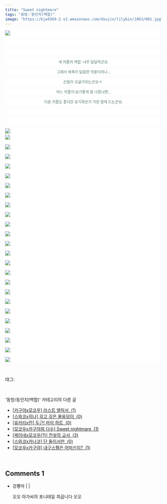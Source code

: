 ```yaml
---
title: "Sweet nightmare"
tags: "동방／동인지(백합)"
image: "https://kjw4569-2.s3.amazonaws.com/doujin/lilybin/1063/001.jpg"
---
```

<div class="article">
<div class="area_view">
<p style="text-align: justify; background: white"><img src="{{ site.imgserver9 }}/lilybin/1063/001.jpg"/><span style="color:#557a74; font-family:돋움; font-size:9pt">
</span></p><p style="text-align: justify; background: white"> 
 </p><p style="text-align: justify; background: white"> 
 </p><p style="text-align: center; background: white"><span style="color:#557a74; font-family:돋움; font-size:9pt">세 커플의 백합. 너무 달달하군요.
</span></p><p style="text-align: center; background: white"><span style="color:#557a74; font-family:돋움; font-size:9pt">그래서 제목이 달콤한 악몽이려나...
</span></p><p style="text-align: center; background: white"><span style="color:#557a74; font-family:돋움; font-size:9pt">손발이 오글거리는군요ㅋ. 
</span></p><p style="text-align: center; background: white"><span style="color:#557a74; font-family:돋움; font-size:9pt">어느 커플이 보기좋게 잘 나왔냐면...
</span></p><p style="text-align: center; background: white"><span style="color:#557a74; font-family:돋움; font-size:9pt">다른 커플도 좋지만 유기파르가 가장 맘에 드는군요.
</span></p><p style="text-align: justify; background: white"> 
 </p><p style="text-align: justify; background: white"> 
 </p><p style="text-align: justify; background: white"><img src="{{ site.imgserver9 }}/lilybin/1063/002.jpg"/><span style="color:#557a74; font-family:돋움; font-size:9pt"><br/><img src="{{ site.imgserver9 }}/lilybin/1063/003.jpg"/><br/><br/><img src="{{ site.imgserver9 }}/lilybin/1063/004.jpg"/><br/><br/><img src="{{ site.imgserver9 }}/lilybin/1063/005.jpg"/><br/><br/><img src="{{ site.imgserver9 }}/lilybin/1063/006.jpg"/><br/><br/><img src="{{ site.imgserver9 }}/lilybin/1063/007.jpg"/><br/><br/><img src="{{ site.imgserver9 }}/lilybin/1063/008.jpg"/><br/><br/><img src="{{ site.imgserver9 }}/lilybin/1063/009.jpg"/><br/><br/><img src="{{ site.imgserver9 }}/lilybin/1063/010.jpg"/><br/><br/><img src="{{ site.imgserver9 }}/lilybin/1063/011.jpg"/><br/><br/><img src="{{ site.imgserver9 }}/lilybin/1063/012.jpg"/><br/><br/><img src="{{ site.imgserver9 }}/lilybin/1063/013.jpg"/><br/><br/><img src="{{ site.imgserver9 }}/lilybin/1063/014.jpg"/><br/><br/><img src="{{ site.imgserver9 }}/lilybin/1063/015.jpg"/><br/><br/><img src="{{ site.imgserver9 }}/lilybin/1063/016.jpg"/><br/><br/><img src="{{ site.imgserver9 }}/lilybin/1063/017.jpg"/><br/><br/><img src="{{ site.imgserver9 }}/lilybin/1063/018.jpg"/><br/><br/><img src="{{ site.imgserver9 }}/lilybin/1063/019.jpg"/><br/><br/><img src="{{ site.imgserver9 }}/lilybin/1063/020.jpg"/><br/><br/><img src="{{ site.imgserver9 }}/lilybin/1063/021.jpg"/><br/><br/><img src="{{ site.imgserver9 }}/lilybin/1063/022.jpg"/><br/><br/><img src="{{ site.imgserver9 }}/lilybin/1063/023.jpg"/><br/><br/><img src="{{ site.imgserver9 }}/lilybin/1063/024.jpg"/><br/><br/><img src="{{ site.imgserver9 }}/lilybin/1063/025.jpg"/><br/><br/><img src="{{ site.imgserver9 }}/lilybin/1063/026.jpg"/>
</span></p>
</div></div><br/>
<div class="tagTrail">
<p>태그: </p>
<ul>
</ul>
</div><br/>
<div class="another">
<p>'동방/동인지(백합)' 카테고리의 다른 글</p>
<ul>
<li><a href="/lilybin_1066">
[카구야x모코우] 라스트 엘릭서  (1)
</a></li>
<li><a href="/lilybin_1065">
[스와코x히나] 깊고 깊은 물웅덩이  (0)
</a></li>
<li><a href="/lilybin_1064">
[유카리x란] 두근! 마이 하트  (0)
</a></li>
<li><a href="/lilybin_1063">
[모코우x카구야외 다수] Sweet nightmare  (1)
</a></li>
<li><a href="/lilybin_1062">
[케이네x모코우(?)] 전설의 교사  (3)
</a></li>
<li><a href="/lilybin_1061">
[스와코x카나코] 단 둘이서만  (0)
</a></li>
<li><a href="/lilybin_1060">
[모코우x카구야] 내구스펠은 어떠신지?  (1)
</a></li>
</ul>
</div><br/>
<div class="comment">
<h2 class="bold">Comments <span id="commentCount1063">1</span></h2>
<div style="clear:both;">
<div id="entry1063Comment" style="display:block">
<ul class="list_reply">
<li class="rp_general" id="comment12690437">
<div class="post-comment">
<div>
<span>
<i class="fa fa-user"></i>강뿡마 |
                                |
                               
</span>
<p>오오 아가씨의 포니테일 최곱니다 오오</p>

</div>
</div>
</li>
</ul>
</div>
</div>
</div><br/>
<br/>
<p id="refer"></p>
<br/>

